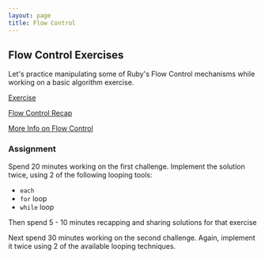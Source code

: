 ```yaml
---
layout: page
title: Flow Control
---
```



## Flow Control Exercises

Let's practice manipulating some of Ruby's Flow Control mechanisms while working on a basic algorithm exercise.

[Exercise](https://github.com/turingschool/challenges/blob/master/simple_searches.markdown)

[Flow Control Recap](https://github.com/turingschool/lesson_plans/blob/master/ruby_01-object_oriented_programming_with_ruby/flow_control.markdown)

[More Info on Flow Control](http://zetcode.com/lang/rubytutorial/flowcontrol/)

### Assignment

Spend 20 minutes working on the first challenge. Implement the solution twice, using 2 of the following looping tools:

* `each`
* `for` loop
* `while` loop

Then spend 5 - 10 minutes recapping and sharing solutions for that exercise

Next spend 30 minutes working on the second challenge. Again, implement it twice using 2 of the available looping techniques.
